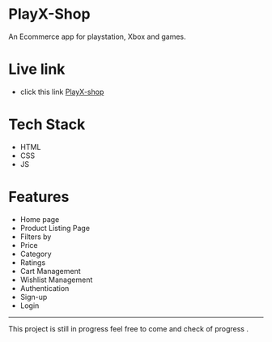 # PlayX-Shop

An Ecommerce app for  playstation, Xbox and games.

# Live link
- click this link [PlayX-shop](https://playx-shop.netlify.app/)
# Tech Stack
- HTML
- CSS
- JS

# Features
- Home page
- Product Listing Page
- Filters by
- Price
- Category
- Ratings
- Cart Management
- Wishlist Management
- Authentication
- Sign-up
- Login

---
This project is still in progress feel free to come and check of progress .